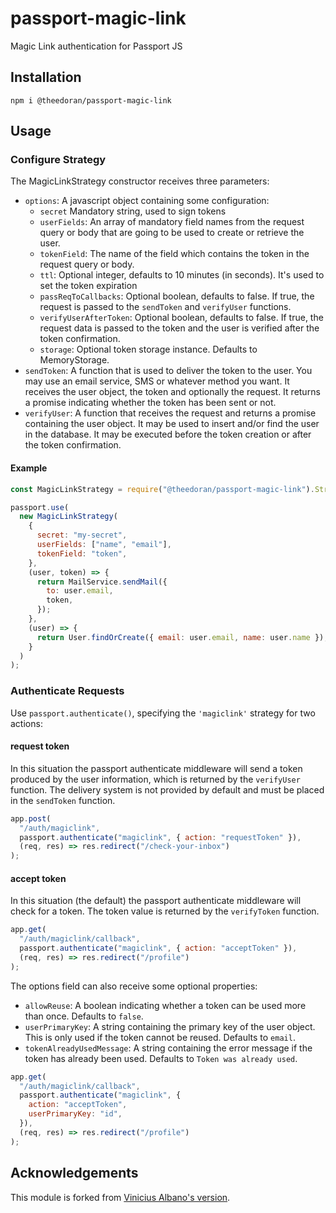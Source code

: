 # passport-magic-link

Magic Link authentication for Passport JS

## Installation

`npm i @theedoran/passport-magic-link`

## Usage

### Configure Strategy

The MagicLinkStrategy constructor receives three parameters:

- `options`: A javascript object containing some configuration:
  - `secret` Mandatory string, used to sign tokens
  - `userFields`: An array of mandatory field names from the request query or body that are going to be used to create or retrieve the user.
  - `tokenField`: The name of the field which contains the token in the request query or body.
  - `ttl`: Optional integer, defaults to 10 minutes (in seconds). It's used to set the token expiration
  - `passReqToCallbacks`: Optional boolean, defaults to false. If true, the request is passed to the `sendToken` and `verifyUser` functions.
  - `verifyUserAfterToken`: Optional boolean, defaults to false. If true, the request data is passed to the token and the user is verified after the token confirmation.
  - `storage`: Optional token storage instance. Defaults to MemoryStorage.
- `sendToken`: A function that is used to deliver the token to the user. You may use an email service, SMS or whatever method you want. It receives the user object, the token and optionally the request. It returns a promise indicating whether the token has been sent or not.
- `verifyUser`: A function that receives the request and returns a promise containing the user object. It may be used to insert and/or find the user in the database. It may be executed before the token creation or after the token confirmation.

#### Example

```javascript
const MagicLinkStrategy = require("@theedoran/passport-magic-link").Strategy;

passport.use(
  new MagicLinkStrategy(
    {
      secret: "my-secret",
      userFields: ["name", "email"],
      tokenField: "token",
    },
    (user, token) => {
      return MailService.sendMail({
        to: user.email,
        token,
      });
    },
    (user) => {
      return User.findOrCreate({ email: user.email, name: user.name });
    }
  )
);
```

### Authenticate Requests

Use `passport.authenticate()`, specifying the `'magiclink'` strategy for two actions:

#### request token

In this situation the passport authenticate middleware will send a token produced by the user information, which is returned by the `verifyUser` function. The delivery system is not provided by default and must be placed in the `sendToken` function.

```javascript
app.post(
  "/auth/magiclink",
  passport.authenticate("magiclink", { action: "requestToken" }),
  (req, res) => res.redirect("/check-your-inbox")
);
```

#### accept token

In this situation (the default) the passport authenticate middleware will check for a token. The token value is returned by the `verifyToken` function.

```javascript
app.get(
  "/auth/magiclink/callback",
  passport.authenticate("magiclink", { action: "acceptToken" }),
  (req, res) => res.redirect("/profile")
);
```

The options field can also receive some optional properties:

- `allowReuse`: A boolean indicating whether a token can be used more than once. Defaults to `false`.
- `userPrimaryKey`: A string containing the primary key of the user object. This is only used if the token cannot be reused. Defaults to `email`.
- `tokenAlreadyUsedMessage`: A string containing the error message if the token has already been used. Defaults to `Token was already used`.

```javascript
app.get(
  "/auth/magiclink/callback",
  passport.authenticate("magiclink", {
    action: "acceptToken",
    userPrimaryKey: "id",
  }),
  (req, res) => res.redirect("/profile")
);
```

## Acknowledgements

This module is forked from [Vinicius Albano's version](https://github.com/vinialbano/passport-magic-link).
